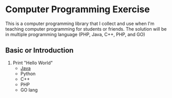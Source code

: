 # Computer Programming Exercise
This is a computer programming library that I collect and use when I'm teaching computer programming for students or friends. The solution will be in multiple programming language (PHP, Java, C++, PHP, and GO)

## Basic or Introduction
1. Print "Hello World"
	* [Java](java/HelloWorld.java)
	* Python
	* C++
	* PHP
	* GO lang
